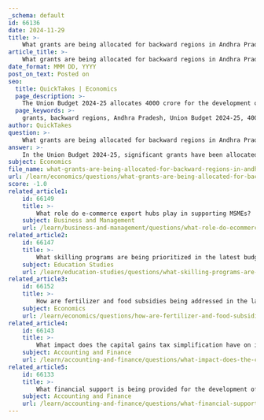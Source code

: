 ```yaml
---
_schema: default
id: 66136
date: 2024-11-29
title: >-
    What grants are being allocated for backward regions in Andhra Pradesh?
article_title: >-
    What grants are being allocated for backward regions in Andhra Pradesh?
date_format: MMM DD, YYYY
post_on_text: Posted on
seo:
  title: QuickTakes | Economics
  page_description: >-
    The Union Budget 2024-25 allocates 4000 crore for the development of backward regions in Andhra Pradesh, focusing on socio-economic improvements in Rayalaseema, Prakasam, and North Coastal Andhra, along with reaffirmed commitments from the Andhra Pradesh Reorganisation Act.
  page_keywords: >-
    grants, backward regions, Andhra Pradesh, Union Budget 2024-25, 4000 crore, Rayalaseema, Prakasam, North Coastal Andhra, socio-economic development, infrastructure, education, healthcare, Andhra Pradesh Reorganisation Act, financial package, developmental projects
author: QuickTakes
question: >-
    What grants are being allocated for backward regions in Andhra Pradesh?
answer: >-
    In the Union Budget 2024-25, significant grants have been allocated for the development of backward regions in Andhra Pradesh. Specifically, a total of ₹4,000 crore has been earmarked for the development of the backward regions of Rayalaseema, Prakasam, and North Coastal Andhra. These funds are intended to enhance socio-economic conditions in these areas and will be utilized for various essential services, including infrastructure development, education, and healthcare.\n\nAdditionally, the budget reaffirms the commitment to the provisions outlined in the Andhra Pradesh Reorganisation Act of 2014, which includes special support for these backward regions. The overall financial package for Andhra Pradesh in the budget also includes a substantial ₹15,000 crore aimed at various developmental projects, further emphasizing the government's focus on improving the conditions in these less developed areas.
subject: Economics
file_name: what-grants-are-being-allocated-for-backward-regions-in-andhra-pradesh.md
url: /learn/economics/questions/what-grants-are-being-allocated-for-backward-regions-in-andhra-pradesh
score: -1.0
related_article1:
    id: 66149
    title: >-
        What role do e-commerce export hubs play in supporting MSMEs?
    subject: Business and Management
    url: /learn/business-and-management/questions/what-role-do-ecommerce-export-hubs-play-in-supporting-msmes
related_article2:
    id: 66147
    title: >-
        What skilling programs are being prioritized in the latest budget?
    subject: Education Studies
    url: /learn/education-studies/questions/what-skilling-programs-are-being-prioritized-in-the-latest-budget
related_article3:
    id: 66152
    title: >-
        How are fertilizer and food subsidies being addressed in the latest budget?
    subject: Economics
    url: /learn/economics/questions/how-are-fertilizer-and-food-subsidies-being-addressed-in-the-latest-budget
related_article4:
    id: 66143
    title: >-
        What impact does the capital gains tax simplification have on investors?
    subject: Accounting and Finance
    url: /learn/accounting-and-finance/questions/what-impact-does-the-capital-gains-tax-simplification-have-on-investors
related_article5:
    id: 66133
    title: >-
        What financial support is being provided for the development of Amaravati in Andhra Pradesh?
    subject: Accounting and Finance
    url: /learn/accounting-and-finance/questions/what-financial-support-is-being-provided-for-the-development-of-amaravati-in-andhra-pradesh
---
```


&nbsp;